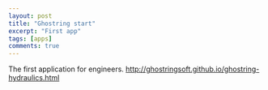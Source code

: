 ```yaml
---
layout: post
title: "Ghostring start"
excerpt: "First app"
tags: [apps]
comments: true
---
```

 
The first application for engineers. http://ghostringsoft.github.io/ghostring-hydraulics.html
